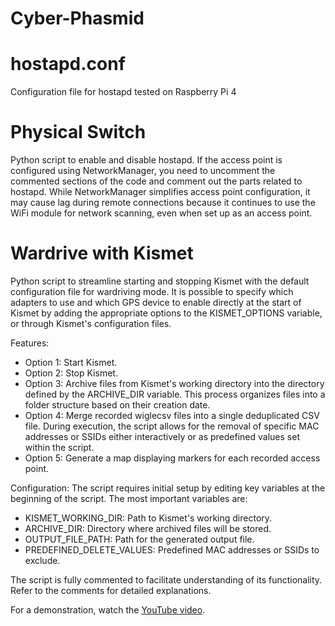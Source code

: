 # Cyber-Phasmid
<h1> hostapd.conf</h1>
Configuration file for hostapd tested on Raspberry Pi 4
<h1>Physical Switch</h1>
Python script to enable and disable hostapd. If the access point is configured using NetworkManager, you need to uncomment the commented sections of the code and comment out the parts related to hostapd. While NetworkManager simplifies access point configuration, it may cause lag during remote connections because it continues to use the WiFi module for network scanning, even when set up as an access point.
<h1>Wardrive with Kismet</h1>
Python script to streamline starting and stopping Kismet with the default configuration file for wardriving mode.
It is possible to specify which adapters to use and which GPS device to enable directly at the start of Kismet by adding the appropriate options to the KISMET_OPTIONS variable, or through Kismet's configuration files.

Features:
- Option 1: Start Kismet.
- Option 2: Stop Kismet.
- Option 3: Archive files from Kismet's working directory into the directory defined by the ARCHIVE_DIR variable. This process organizes files into a folder structure based on their creation date.
- Option 4: Merge recorded wiglecsv files into a single deduplicated CSV file. During execution, the script allows for the removal of specific MAC addresses or SSIDs either interactively or as predefined values set within the script.
- Option 5: Generate a map displaying markers for each recorded access point.

Configuration:
The script requires initial setup by editing key variables at the beginning of the script. The most important variables are:

- KISMET_WORKING_DIR: Path to Kismet's working directory.
- ARCHIVE_DIR: Directory where archived files will be stored.
- OUTPUT_FILE_PATH: Path for the generated output file.
- PREDEFINED_DELETE_VALUES: Predefined MAC addresses or SSIDs to exclude.

The script is fully commented to facilitate understanding of its functionality. Refer to the comments for detailed explanations.

For a demonstration, watch the [YouTube video](https://youtu.be/FhOUriX0iL8).
